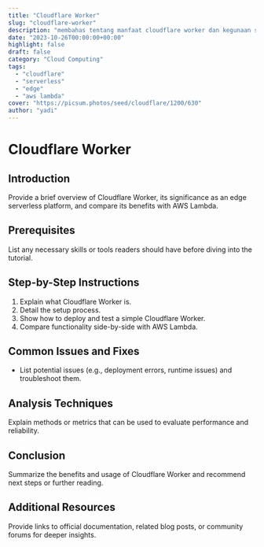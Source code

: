 ```yaml
---
title: "Cloudflare Worker"
slug: "cloudflare-worker"
description: "membahas tentang manfaat cloudflare worker dan kegunaan sebagai edge serverless head to head dengan aws lambda dll"
date: "2023-10-26T00:00:00+00:00"
highlight: false
draft: false
category: "Cloud Computing"
tags:
  - "cloudflare"
  - "serverless"
  - "edge"
  - "aws lambda"
cover: "https://picsum.photos/seed/cloudflare/1200/630"
author: "yadi"
---
```


# Cloudflare Worker

## Introduction
Provide a brief overview of Cloudflare Worker, its significance as an edge serverless platform, and compare its benefits with AWS Lambda.

## Prerequisites
List any necessary skills or tools readers should have before diving into the tutorial.

## Step-by-Step Instructions
1. Explain what Cloudflare Worker is.
2. Detail the setup process.
3. Show how to deploy and test a simple Cloudflare Worker.
4. Compare functionality side-by-side with AWS Lambda.

## Common Issues and Fixes
- List potential issues (e.g., deployment errors, runtime issues) and troubleshoot them.

## Analysis Techniques
Explain methods or metrics that can be used to evaluate performance and reliability.

## Conclusion
Summarize the benefits and usage of Cloudflare Worker and recommend next steps or further reading.

## Additional Resources
Provide links to official documentation, related blog posts, or community forums for deeper insights.
